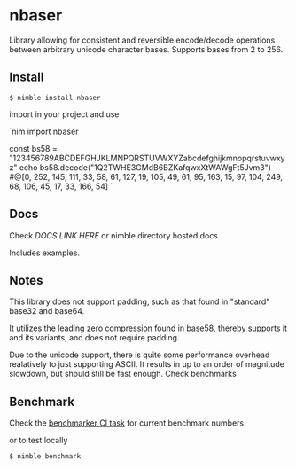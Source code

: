 # nbaser

Library allowing for consistent and reversible encode/decode
operations between arbitrary unicode character bases.
Supports bases from 2 to 256.

## Install

`$ nimble install nbaser`

import in your project and use

`nim
import nbaser

const bs58 = "123456789ABCDEFGHJKLMNPQRSTUVWXYZabcdefghijkmnopqrstuvwxyz"
echo bs58.decode("1Q2TWHE3GMdB6BZKafqwxXtWAWgFt5Jvm3")
\#@[0, 252, 145, 111, 33, 58, 61, 127, 19, 105, 49, 61, 95, 163, 15, 97, 104, 249, 68, 106, 45, 17, 33, 166, 54]
`

## Docs

Check *DOCS LINK HERE* or nimble.directory hosted docs.

Includes examples.

## Notes

This library does not support padding, such as that found in "standard"
base32 and base64.

It utilizes the leading zero compression found in base58, thereby supports it
and its variants, and does not require padding.

Due to the unicode support, there is quite some performance
overhead realatively to just supporting ASCII. It results
in up to an order of magnitude slowdown, but should still
be fast enough. Check benchmarks


## Benchmark

Check the [benchmarker CI task](https://github.com/D-Nice/nbaser/actions?query=workflow%3Abenchmarker+branch%3Amaster)
for current benchmark numbers.

or to test locally

`$ nimble benchmark`
